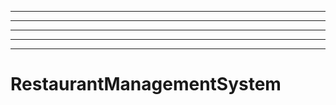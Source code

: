 ------------------------------
----------------------------------------------------------------------------------------------------
----------------------------------------------------------------------------------------------------
----------------------------------------------------------------------------------------------------
----------------------------------------------------------------------------------------------------
# RestaurantManagementSystem
